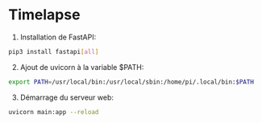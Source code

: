 # Timelapse

1. Installation de FastAPI:
```bash
pip3 install fastapi[all]
```

2. Ajout de uvicorn à la variable $PATH:
```bash
export PATH=/usr/local/bin:/usr/local/sbin:/home/pi/.local/bin:$PATH
```

3. Démarrage du serveur web:
```bash
uvicorn main:app --reload
```
